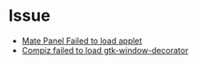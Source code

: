 

# Issue

* [Mate Panel Failed to load applet](./helper/issues/mate-panel-failed-to-load-applet.md)
* [Compiz failed to load gtk-window-decorator](./helper/issues/compiz-failed-to-load-gtk-window-decorator.md)
